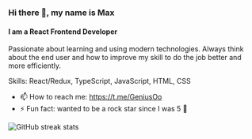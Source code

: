 ### Hi there 👋, my name is Max
#### I am a React Frontend Developer

Passionate about learning and using modern technologies. Always think about the end user and how to improve my skill to do the job better and more efficiently.

Skills: React/Redux, TypeScript, JavaScript, HTML, CSS

- 📫 How to reach me: https://t.me/GeniusOo 
- ⚡ Fun fact: wanted to be a rock star since I was 5 🎸

![GitHub streak stats](https://streak-stats.demolab.com/?user=Genimax) 

